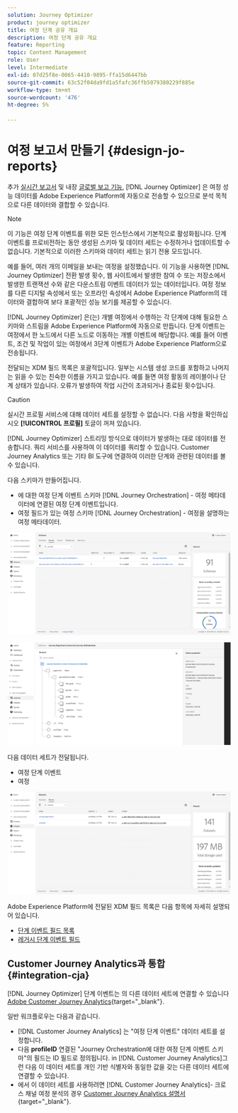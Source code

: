 ```yaml
---
solution: Journey Optimizer
product: journey optimizer
title: 여정 단계 공유 개요
description: 여정 단계 공유 개요
feature: Reporting
topic: Content Management
role: User
level: Intermediate
exl-id: 07d25f8e-0065-4410-9895-ffa15d6447bb
source-git-commit: 63c52f04da9fd1a5fafc36ffb5079380229f885e
workflow-type: tm+mt
source-wordcount: '476'
ht-degree: 5%

---
```


# 여정 보고서 만들기 {#design-jo-reports}

추가 [실시간 보고서](live-report.md) 및 내장 [글로벌 보고 기능](global-report.md), [!DNL Journey Optimizer] 은 여정 성능 데이터를 Adobe Experience Platform에 자동으로 전송할 수 있으므로 분석 목적으로 다른 데이터와 결합할 수 있습니다.

>[!NOTE]
>
>이 기능은 여정 단계 이벤트를 위한 모든 인스턴스에서 기본적으로 활성화됩니다. 단계 이벤트를 프로비전하는 동안 생성된 스키마 및 데이터 세트는 수정하거나 업데이트할 수 없습니다. 기본적으로 이러한 스키마와 데이터 세트는 읽기 전용 모드입니다.

예를 들어, 여러 개의 이메일을 보내는 여정을 설정했습니다. 이 기능을 사용하면 [!DNL Journey Optimizer] 전환 발생 횟수, 웹 사이트에서 발생한 참여 수 또는 저장소에서 발생한 트랜잭션 수와 같은 다운스트림 이벤트 데이터가 있는 데이터입니다. 여정 정보를 다른 디지털 속성에서 또는 오프라인 속성에서 Adobe Experience Platform의 데이터와 결합하여 보다 포괄적인 성능 보기를 제공할 수 있습니다.

[!DNL Journey Optimizer] 은(는) 개별 여정에서 수행하는 각 단계에 대해 필요한 스키마와 스트림을 Adobe Experience Platform에 자동으로 만듭니다. 단계 이벤트는 여정에서 한 노드에서 다른 노드로 이동하는 개별 이벤트에 해당합니다. 예를 들어 이벤트, 조건 및 작업이 있는 여정에서 3단계 이벤트가 Adobe Experience Platform으로 전송됩니다.

전달되는 XDM 필드 목록은 포괄적입니다. 일부는 시스템 생성 코드를 포함하고 나머지는 읽을 수 있는 친숙한 이름을 가지고 있습니다. 예를 들면 여정 활동의 레이블이나 단계 상태가 있습니다. 오류가 발생하여 작업 시간이 초과되거나 종료된 횟수입니다.

>[!CAUTION]
>
>실시간 프로필 서비스에 대해 데이터 세트를 설정할 수 없습니다. 다음 사항을 확인하십시오 **[!UICONTROL 프로필]** 토글이 꺼져 있습니다.

[!DNL Journey Optimizer] 스트리밍 방식으로 데이터가 발생하는 대로 데이터를 전송합니다. 쿼리 서비스를 사용하여 이 데이터를 쿼리할 수 있습니다. Customer Journey Analytics 또는 기타 BI 도구에 연결하여 이러한 단계와 관련된 데이터를 볼 수 있습니다.

다음 스키마가 만들어집니다.

* 에 대한 여정 단계 이벤트 스키마 [!DNL Journey Orchestration] - 여정 메타데이터에 연결된 여정 단계 이벤트입니다.
* 여정 필드가 있는 여정 스키마 [!DNL Journey Orchestration] - 여정을 설명하는 여정 메타데이터.

![](assets/sharing1.png)

![](assets/sharing2.png)

다음 데이터 세트가 전달됩니다.

* 여정 단계 이벤트
* 여정

![](assets/sharing3.png)

Adobe Experience Platform에 전달된 XDM 필드 목록은 다음 항목에 자세히 설명되어 있습니다.

* [단계 이벤트 필드 목록](../reports/sharing-field-list.md)
* [레거시 단계 이벤트 필드](../reports/sharing-legacy-fields.md)

## Customer Journey Analytics과 통합 {#integration-cja}

[!DNL Journey Optimizer] 단계 이벤트는 의 다른 데이터 세트에 연결할 수 있습니다 [Adobe Customer Journey Analytics](https://experienceleague.adobe.com/docs/analytics-platform/using/cja-overview/cja-overview.html?lang=ko){target="_blank"}.

일반 워크플로우는 다음과 같습니다.

* [!DNL Customer Journey Analytics] 는 &quot;여정 단계 이벤트&quot; 데이터 세트를 설정합니다.
* 다음 **profileID** 연결된 &quot;Journey Orchestration에 대한 여정 단계 이벤트 스키마&quot;의 필드는 ID 필드로 정의됩니다. in [!DNL Customer Journey Analytics]그런 다음 이 데이터 세트를 개인 기반 식별자와 동일한 값을 갖는 다른 데이터 세트에 연결할 수 있습니다.
* 에서 이 데이터 세트를 사용하려면 [!DNL Customer Journey Analytics]- 크로스 채널 여정 분석의 경우 [Customer Journey Analytics 설명서](https://experienceleague.adobe.com/docs/analytics-platform/using/cja-usecases/cross-channel.html){target="_blank"}.

